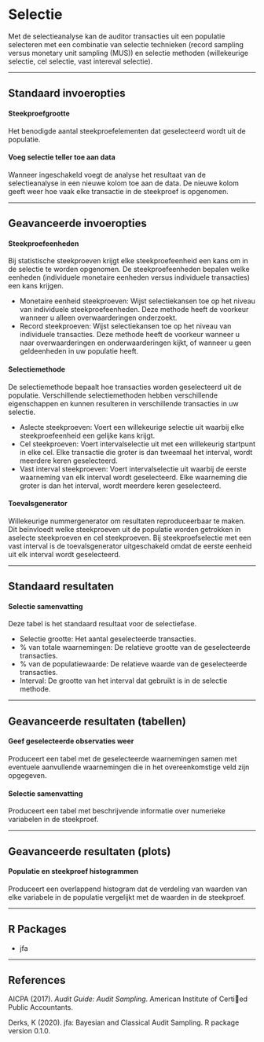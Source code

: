 Selectie
==========================

Met de selectieanalyse kan de auditor transacties uit een populatie selecteren met een combinatie van selectie technieken (record sampling versus monetary unit sampling (MUS)) en selectie methoden (willekeurige selectie, cel selectie, vast intereval selectie).

----

Standaard invoeropties
-------

#### Steekproefgrootte
Het benodigde aantal steekproefelementen dat geselecteerd wordt uit de populatie.

#### Voeg selectie teller toe aan data
Wanneer ingeschakeld voegt de analyse het resultaat van de selectieanalyse in een nieuwe kolom toe aan de data. De nieuwe kolom geeft weer hoe vaak elke transactie in de steekproef is opgenomen.

----

Geavanceerde invoeropties
-------

#### Steekproefeenheden
Bij statistische steekproeven krijgt elke steekproefeenheid een kans om in de selectie te worden opgenomen. De steekproefeenheden bepalen welke eenheden (individuele monetaire eenheden versus individuele transacties) een kans krijgen.

- Monetaire eenheid steekproeven: Wijst selectiekansen toe op het niveau van individuele steekproefeenheden. Deze methode heeft de voorkeur wanneer u alleen overwaarderingen onderzoekt.
- Record steekproeven: Wijst selectiekansen toe op het niveau van individuele transacties. Deze methode heeft de voorkeur wanneer u naar overwaarderingen en onderwaarderingen kijkt, of wanneer u geen geldeenheden in uw populatie heeft.

#### Selectiemethode
De selectiemethode bepaalt hoe transacties worden geselecteerd uit de populatie. Verschillende selectiemethoden hebben verschillende eigenschappen en kunnen resulteren in verschillende transacties in uw selectie.

- Aslecte steekproeven: Voert een willekeurige selectie uit waarbij elke steekproefeenheid een gelijke kans krijgt.
- Cel steekproeven: Voert intervalselectie uit met een willekeurig startpunt in elke cel. Elke transactie die groter is dan tweemaal het interval, wordt meerdere keren geselecteerd.
- Vast interval steekproeven: Voert intervalselectie uit waarbij de eerste waarneming van elk interval wordt geselecteerd. Elke waarneming die groter is dan het interval, wordt meerdere keren geselecteerd.

#### Toevalsgenerator
Willekeurige nummergenerator om resultaten reproduceerbaar te maken. Dit beïnvloedt welke steekproeven uit de populatie worden getrokken in aselecte steekproeven en cel steekproeven. Bij steekproefselectie met een vast interval is de toevalsgenerator uitgeschakeld omdat de eerste eenheid uit elk interval wordt geselecteerd.

----

Standaard resultaten
-------

#### Selectie samenvatting
Deze tabel is het standaard resultaat voor de selectiefase.

- Selectie grootte: Het aantal geselecteerde transacties.
- % van totale waarnemingen: De relatieve grootte van de geselecteerde transacties.
- % van de populatiewaarde: De relatieve waarde van de geselecteerde transacties.
- Interval: De grootte van het interval dat gebruikt is in de selectie methode.

----

Geavanceerde resultaten (tabellen)
-------

#### Geef geselecteerde observaties weer
Produceert een tabel met de geselecteerde waarnemingen samen met eventuele aanvullende waarnemingen die in het overeenkomstige veld zijn opgegeven.

#### Selectie samenvatting
Produceert een tabel met beschrijvende informatie over numerieke variabelen in de steekproef.

----

Geavanceerde resultaten (plots)
-------

#### Populatie en steekproef histogrammen
Produceert een overlappend histogram dat de verdeling van waarden van elke variabele in de populatie vergelijkt met de waarden in de steekproef.

----

R Packages
-------

- jfa

----

References
-------

AICPA (2017). <i>Audit Guide: Audit Sampling</i>. American Institute of Certied Public Accountants.

Derks, K (2020). jfa: Bayesian and Classical Audit Sampling. R package version 0.1.0.
